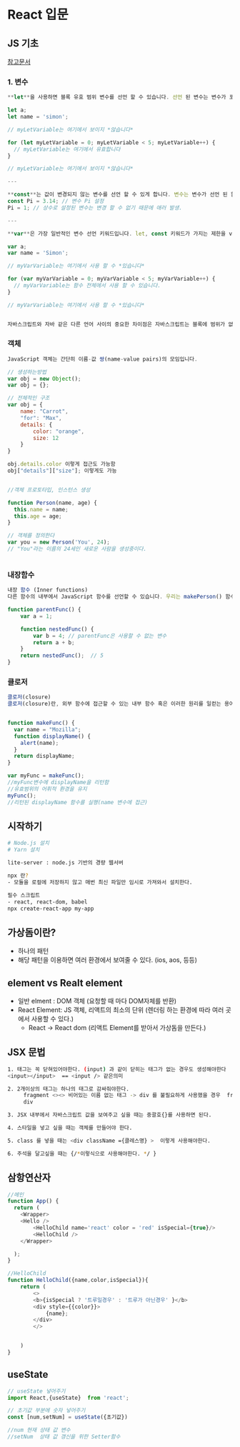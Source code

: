 # React 입문

## JS 기초
[참고문서](https://developer.mozilla.org/ko/docs/Web/JavaScript/A_re-introduction_to_JavaScript)

### 1. 변수

```javascript
**let**을 사용하면 블록 유효 범위 변수를 선언 할 수 있습니다. 선언 된 변수는 변수가 포함 된 함수 블록에서 사용할 수 있습니다.

let a;
let name = 'simon';

// myLetVariable는 여기에서 보이지 *않습니다*

for (let myLetVariable = 0; myLetVariable < 5; myLetVariable++) {
  // myLetVariable는 여기에서 유효합니다
}

// myLetVariable는 여기에서 보이지 *않습니다*

---

**const**는 값이 변경되지 않는 변수를 선언 할 수 있게 합니다. 변수는 변수가 선언 된 함수 블록에서 사용할 수 있습니다.
const Pi = 3.14; // 변수 Pi 설정
Pi = 1; // 상수로 설정된 변수는 변경 할 수 없기 때문에 애러 발생.

---

**var**은 가장 일반적인 변수 선언 키워드입니다. let, const 키워드가 가지는 제한을 var은 갖지 않습니다. 이는 자바스크립트에서 변수를 선언하는 전통적인 유일한 방법이었기 때문입니다. var 키워드로 선언 된 변수는 변수가 선언 된 함수 블록에서 사용 할 수 있습니다.

var a;
var name = 'Simon';

// myVarVariable는 여기에서 사용 할 수 *있습니다*

for (var myVarVariable = 0; myVarVariable < 5; myVarVariable++) {
  // myVarVariable는 함수 전체에서 사용 할 수 있습니다.
}

// myVarVariable는 여기에서 사용 할 수 *있습니다*


자바스크립트와 자바 같은 다른 언어 사이의 중요한 차이점은 자바스크립트는 블록에 범위가 없다는 것입니다. 함수에만 범위가 있습니다. 
```


### 객체
```javascript
JavaScript 객체는 간단히 이름-값 쌍(name-value pairs)의 모임입니다.

// 생성하는방법
var obj = new Object();
var obj = {};

// 전체적인 구조 
var obj = {
    name: "Carrot",
    "for": "Max",
    details: {
        color: "orange",
        size: 12
    }
}

obj.details.color 이렇게 접근도 가능함
obj["details"]["size"]; 이렇게도 가능


//객체 프로토타입, 인스턴스 생성

function Person(name, age) {
  this.name = name;
  this.age = age;
}

// 객체를 정의한다
var you = new Person('You', 24);
// "You"라는 이름의 24세인 새로운 사람을 생성중이다.



```

### 내장함수

```javascript
내장 함수 (Inner functions)
다른 함수의 내부에서 JavaScript 함수를 선언할 수 있습니다. 우리는 makePerson() 함수 초기 버전에서 이것을 한번 본적이 있습니다. JavaScript에서 중첩 함수(nested functions)의 중요한 세부사항은 부모 함수 범위의 변수에 접근할 수 있다는 사실입니다:

function parentFunc() {
    var a = 1;

    function nestedFunc() {
        var b = 4; // parentFunc은 사용할 수 없는 변수
        return a + b;
    }
    return nestedFunc();  // 5
}

```

### 클로저

```javascript
클로저(closure)
클로저(closure)란, 외부 함수에 접근할 수 있는 내부 함수 혹은 이러한 원리를 일컫는 용어인데 스코프에 따라서 내부함수의 범위에서는 외부 함수 범위에 있는 변수에 접근이 가능하지만 그 반대는 실현이 불가능하다는 개념이다.


function makeFunc() {
  var name = "Mozilla";
  function displayName() {
    alert(name);
  }
  return displayName;
}

var myFunc = makeFunc();
//myFunc변수에 displayName을 리턴함
//유효범위의 어휘적 환경을 유지
myFunc();
//리턴된 displayName 함수를 실행(name 변수에 접근)

```


## 시작하기

```bash
# Node.js 설치
# Yarn 설치

lite-server : node.js 기반의 경량 웹서버

npx 란? 
- 모듈을 로컬에 저장하지 않고 매번 최신 파일만 임시로 가져와서 설치한다.

필수 스크립트
- react, react-dom, babel
npx create-react-app my-app
```

## 가상돔이란?
- 하나의 패턴
- 해당 패턴을 이용하면 여러 환경에서 보여줄 수 있다. (ios, aos, 등등)


## element vs Realt element
- 일반 elment : DOM 객체 (요청할 때 마다 DOM자체를 반환)
- React Element: JS 객체, 리액트의 최소의 단위  (렌더링 하는 환경에 따라 여러 곳에서 사용할 수 있다.)
  - React -> React dom (리액트 Element를 받아서 가상돔을 만든다.)

## JSX 문법

```bash
1. 태그는 꼭 닫혀있어야한다. (input) 과 같이 닫히는 태그가 없는 경우도 생성해야한다
<input></input>  == <input /> 같은의미 

2. 2개이상의 태그는 하나의 태그로 감싸줘야한다.
     fragment <><> 비어있는 이름 없는 태그 -> div 를 불필요하게 사용했을 경우  fragment를 사용하면 깔끔해진다.
     div

3. JSX 내부에서 자바스크립트 값을 보여주고 싶을 때는 중괄호{}를 사용하면 된다.

4. 스타일을 넣고 싶을 때는 객체를 만들어야 한다.

5. class 를 넣을 때는 <div className ={클레스명} >  이렇게 사용해야한다.

6. 주석을 달고싶을 때는 {/*이렇식으로 사용해야한다. */ }
```



## 삼항연산자

```javascript
//메인
function App() {
  return (
    <Wrapper>
    <Hello />
        <HelloChild name='react' color = 'red' isSpecial={true}/>
        <HelloChild />
    </Wrapper>

  );
}

//HelloChild
function HelloChild({name,color,isSpecial}){
    return (
        <>
        <b>{isSpecial ? '트루일경우' : '트루가 아닌경우' }</b>
        <div style={{color}}>
            {name};
        </div>
        </>


    )
}


```


## useState

```javascript
// useState 넣어주기
import React,{useState}  from 'react';

// 초기값 부분에 숫자 넣어주기 
const [num,setNum] = useState({초기값})

//num 현재 상태 값 변수
//setNum  상태 값 갱신을 위한 Setter함수

```